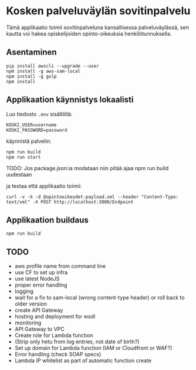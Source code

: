 # Kosken palveluväylän sovitinpalvelu

Tämä applikaatio toimii sovitinpalveluna kansallisessa palveluväylässä,
sen kautta voi hakea opiskelijoiden opinto-oikeuksia henkilötunnuksella.

## Asentaminen

```
pip install awscli --upgrade --user
npm install -g aws-sam-local
npm install -g gulp
npm install
```

## Applikaation käynnistys lokaalisti

Luo tiedosto ```.env``` sisällöllä:
```
KOSKI_USER=username
KOSKI_PASSWORD=password
```

käynnistä palvelin:

```
npm run build
npm run start
``` 

TODO: Jos package.json:ia modataan niin pitää ajaa npm run build uudestaan

ja testaa että applikaatio toimii:
```
curl -v -k -d @opintooikeudet-payload.xml --header "Content-Type: text/xml" -X POST http://localhost:3000/Endpoint
```

## Applikaation buildaus

```
npm run build
```

## TODO

   * aws profile name from command line
   * use CF to set up infra
   * use latest NodeJS
   * proper error handling
   * logging
   * wait for a fix to sam-local (wrong content-type header) or roll back to older version
   * create API Gateway
   * hosting and deployment for wsdl
   * monitoring
   * API Gateway to VPC
   * Create role for Lambda function
   * (Strip only hetu from log entries, not date of birth?)
   * Set up domain for Lambda function (IAM or Cloudfront or WAF?)
   * Error handling (check SOAP specs)
   * Lambda IP whitelist as part of automatic function create
